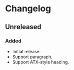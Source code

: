 # Changelog

## Unreleased

### Added

- Initial release.
- Support paragraph.
- Support ATX-style heading.
